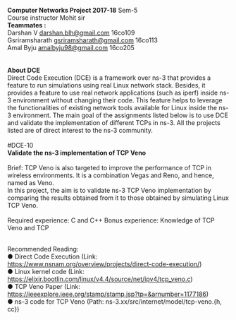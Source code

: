 <b>Computer Networks Project 2017-18</b>
Sem-5
<br>
Course instructor Mohit sir
<br>
<b>Teammates : <br></b>
Darshan V            darshan.blh@gmail.com      16co109<br>
Gsriramsharath       gsriramsharath@gmail.com   16co113<br>
Amal Byju            amalbyju98@gmail.com       16co205 <br>
<br>
<br>
<b>About DCE</b> 
<br>
Direct Code Execution (DCE) is a framework over ns-3 that provides a feature to run simulations using real Linux network stack. Besides, it provides a feature to use real network applications (such as iperf) inside ns-3 environment without changing their code. This feature helps to leverage the functionalities of existing network tools available for Linux inside the ns-3 environment. The main goal of the assignments listed below is to use DCE and validate the implementation of different TCPs in ns-3. All the projects listed are of direct interest to the ns-3 community.<br>
<br>
#DCE-10<br>
<b>​Validate the ns-3 implementation of TCP Veno </b><br>
<br>
Brief: TCP Veno is also targeted to improve the performance of TCP in wireless environments. It is a combination Vegas and Reno, and hence, named as Veno. <br>
In this project, the aim is to validate ns-3 TCP Veno implementation by comparing the results obtained from it to those obtained by simulating Linux TCP Veno.<br>
<br>
Required experience: C and C++ Bonus experience: Knowledge of TCP Veno and TCP <br>
<br>

Recommended Reading:<br>
 ● Direct Code Execution (Link: https://www.nsnam.org/overview/projects/direct-code-execution/)<br>
 ● Linux kernel code (Link: <br>
https://elixir.bootlin.com/linux/v4.4/source/net/ipv4/tcp_veno.c)<br>
● TCP Veno Paper (Link:<br>
https://ieeexplore.ieee.org/stamp/stamp.jsp?tp=&arnumber=1177186)<br> 
● ns-3 code for TCP Veno (Path: ns-3.xx/src/internet/model/tcp-veno.{h, cc})<br>
